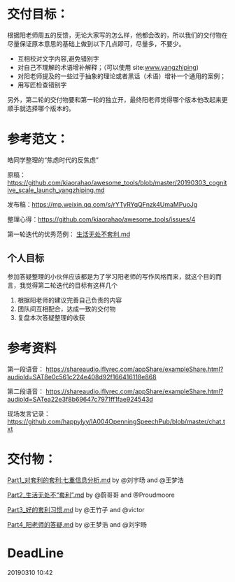 # 交付目标：

根据阳老师周五的反馈，无论大家写的怎么样，他都会改的，所以我们的交付物在尽量保证原本意思的基础上做到以下几点即可，尽量多，不要少。
- 互相校对文字内容,避免错别字
- 对自己不理解的术语增补解释；（可以使用 site:www.yangzhiping)
- 对阳老师提及的一些过于抽象的理论或者黑话（术语）增补一个通用的案例；
- 用写匠检查错别字

另外，第二轮的交付物要和第一轮的独立开，最终阳老师觉得哪个版本他改起来更顺手就选择哪个版本的。

# 参考范文：
皓同学整理的“焦虑时代的反焦虑”

原稿：https://github.com/kiaorahao/awesome_tools/blob/master/20190303_cognitive_scale_launch_yangzhiping.md

发布稿：https://mp.weixin.qq.com/s/rYTyRYqQFnzk4UmaMPuoJg

整理心得：https://github.com/kiaorahao/awesome_tools/issues/4

第一轮迭代的优秀范例：
[生活无处不套利.md](https://github.com/happylyy/IA004OpenningSpeechPub/blob/master/%E7%AC%AC%E4%B8%80%E8%BD%AE/%E8%AE%B2%E7%A8%BF2%20%E7%94%9F%E6%B4%BB%E6%97%A0%E5%A4%84%E4%B8%8D%E5%A5%97%E5%88%A9.md)


## 个人目标
参加答疑整理的小伙伴应该都是为了学习阳老师的写作风格而来，就这个目的而言，我觉得第二轮迭代的目标有这样几个
1. 根据阳老师的建议完善自己负责的内容
2. 团队间互相配合，达成一致的交付物
3. 复盘本次答疑整理的收获

# 参考资料

第一段语音：
https://shareaudio.iflyrec.com/appShare/exampleShare.html?audioId=SAT8e0c561c224e408d92f166416118e868

第二段语音：
https://shareaudio.iflyrec.com/appShare/exampleShare.html?audioId=SATea22e3f8b69647c7971ff1fae924543d

现场发言记录：
https://github.com/happylyy/IA004OpenningSpeechPub/blob/master/chat.txt


# 交付物：

[Part1_对套利的套利:七重信息分析.md](https://github.com/happylyy/IA004OpenningSpeechPub/blob/master/%E7%AC%AC%E4%BA%8C%E8%BD%AE/Part1_%E5%AF%B9%E5%A5%97%E5%88%A9%E7%9A%84%E5%A5%97%E5%88%A9.md)  by    @刘宇旸 and @王梦浩

[Part2_生活无处不“套利”.md](https://github.com/happylyy/IA004OpenningSpeechPub/blob/master/%E7%AC%AC%E4%BA%8C%E8%BD%AE/Part2_%E7%94%9F%E6%B4%BB%E6%97%A0%E5%A4%84%E4%B8%8D%E5%A5%97%E5%88%A9.md)          by @蔚哥哥 and @Proudmoore

[Part3_好的套利习惯.md](https://github.com/happylyy/IA004OpenningSpeechPub/blob/master/%E7%AC%AC%E4%BA%8C%E8%BD%AE/Part3_%E5%A5%BD%E7%9A%84%E5%A5%97%E5%88%A9%E4%B9%A0%E6%83%AF.md)              by  @王竹子 and @victor

[Part4_阳老师的答疑.md](https://github.com/happylyy/IA004OpenningSpeechPub/blob/master/%E7%AC%AC%E4%BA%8C%E8%BD%AE/Part4_%E9%98%B3%E8%80%81%E5%B8%88%E7%9A%84%E7%AD%94%E7%96%91.md)              by   @王梦浩 and @刘宇旸


# DeadLine
20190310 10:42
